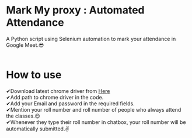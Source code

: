 # Mark My proxy : Automated Attendance

A Python script using Selenium automation to mark your attendance in Google Meet.😎<br/>
<br/>

# How to use
✔Download latest chrome driver from [Here](https://chromedriver.chromium.org/downloads)<br/>
✔Add path to chrome driver in the code.<br/>
✔Add your Email and password in the required fields.<br/>
✔Mention your roll number and roll number of people who always attend the classes.😉<br/>
✔Whenever they type their roll number in chatbox, your roll number will be automatically submitted.✌<br/>
